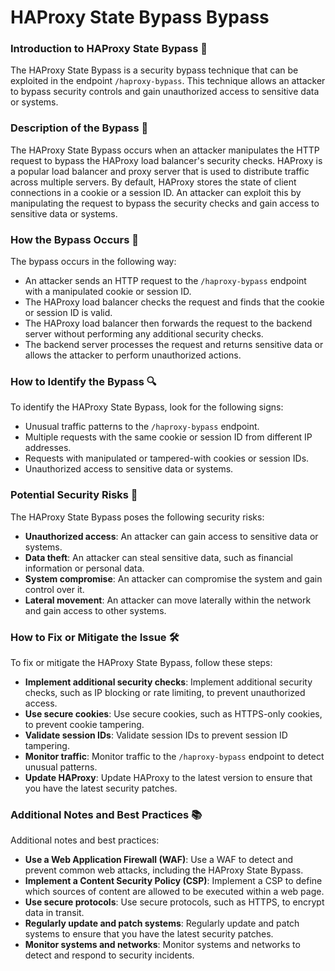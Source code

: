 # HAProxy State Bypass Bypass

### Introduction to HAProxy State Bypass 🚨
The HAProxy State Bypass is a security bypass technique that can be exploited in the endpoint `/haproxy-bypass`. This technique allows an attacker to bypass security controls and gain unauthorized access to sensitive data or systems.

### Description of the Bypass 📝
The HAProxy State Bypass occurs when an attacker manipulates the HTTP request to bypass the HAProxy load balancer's security checks. HAProxy is a popular load balancer and proxy server that is used to distribute traffic across multiple servers. By default, HAProxy stores the state of client connections in a cookie or a session ID. An attacker can exploit this by manipulating the request to bypass the security checks and gain access to sensitive data or systems.

### How the Bypass Occurs 🤔
The bypass occurs in the following way:
* An attacker sends an HTTP request to the `/haproxy-bypass` endpoint with a manipulated cookie or session ID.
* The HAProxy load balancer checks the request and finds that the cookie or session ID is valid.
* The HAProxy load balancer then forwards the request to the backend server without performing any additional security checks.
* The backend server processes the request and returns sensitive data or allows the attacker to perform unauthorized actions.

### How to Identify the Bypass 🔍
To identify the HAProxy State Bypass, look for the following signs:
* Unusual traffic patterns to the `/haproxy-bypass` endpoint.
* Multiple requests with the same cookie or session ID from different IP addresses.
* Requests with manipulated or tampered-with cookies or session IDs.
* Unauthorized access to sensitive data or systems.

### Potential Security Risks 🚨
The HAProxy State Bypass poses the following security risks:
* **Unauthorized access**: An attacker can gain access to sensitive data or systems.
* **Data theft**: An attacker can steal sensitive data, such as financial information or personal data.
* **System compromise**: An attacker can compromise the system and gain control over it.
* **Lateral movement**: An attacker can move laterally within the network and gain access to other systems.

### How to Fix or Mitigate the Issue 🛠️
To fix or mitigate the HAProxy State Bypass, follow these steps:
* **Implement additional security checks**: Implement additional security checks, such as IP blocking or rate limiting, to prevent unauthorized access.
* **Use secure cookies**: Use secure cookies, such as HTTPS-only cookies, to prevent cookie tampering.
* **Validate session IDs**: Validate session IDs to prevent session ID tampering.
* **Monitor traffic**: Monitor traffic to the `/haproxy-bypass` endpoint to detect unusual patterns.
* **Update HAProxy**: Update HAProxy to the latest version to ensure that you have the latest security patches.

### Additional Notes and Best Practices 📚
Additional notes and best practices:
* **Use a Web Application Firewall (WAF)**: Use a WAF to detect and prevent common web attacks, including the HAProxy State Bypass.
* **Implement a Content Security Policy (CSP)**: Implement a CSP to define which sources of content are allowed to be executed within a web page.
* **Use secure protocols**: Use secure protocols, such as HTTPS, to encrypt data in transit.
* **Regularly update and patch systems**: Regularly update and patch systems to ensure that you have the latest security patches.
* **Monitor systems and networks**: Monitor systems and networks to detect and respond to security incidents.